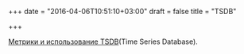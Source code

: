 +++
date = "2016-04-06T10:51:10+03:00"
draft = false
title = "TSDB"

+++

<p><a href="https://blog.filippo.io/understanding-metrics/">Метрики и использование&nbsp;TSDB</a>(Time Series Database).</p>

